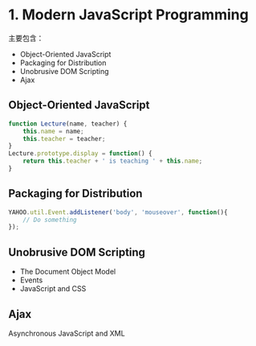 # 1. Modern JavaScript Programming   
主要包含：   
- Object-Oriented JavaScript   
- Packaging for Distribution   
- Unobrusive DOM Scripting   
- Ajax      

## Object-Oriented JavaScript   
```js
function Lecture(name, teacher) {
	this.name = name;
	this.teacher = teacher;
}
Lecture.prototype.display = function() {
	return this.teacher + ' is teaching ' + this.name;
}
```

## Packaging for Distribution    
```js
YAHOO.util.Event.addListener('body', 'mouseover', function(){
	// Do something
});
```

## Unobrusive DOM Scripting   
- The Document Object Model   
- Events   
- JavaScript and CSS   

## Ajax
Asynchronous JavaScript and XML   
